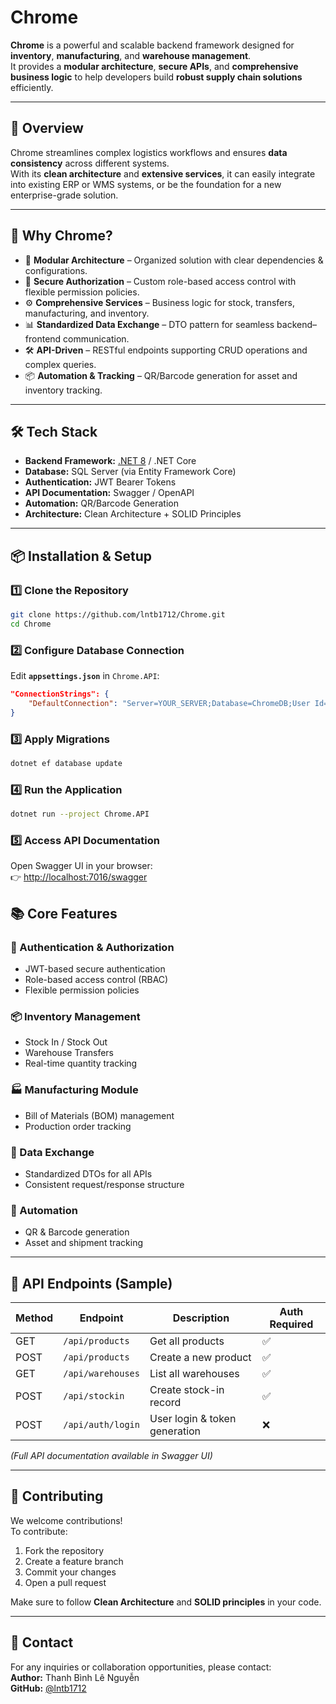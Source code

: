 # Chrome

**Chrome** is a powerful and scalable backend framework designed for **inventory**, **manufacturing**, and **warehouse management**.  
It provides a **modular architecture**, **secure APIs**, and **comprehensive business logic** to help developers build **robust supply chain solutions** efficiently.

---

## 📜 Overview

Chrome streamlines complex logistics workflows and ensures **data consistency** across different systems.  
With its **clean architecture** and **extensive services**, it can easily integrate into existing ERP or WMS systems, or be the foundation for a new enterprise-grade solution.

---

## 🚀 Why Chrome?

- 🧩 **Modular Architecture** – Organized solution with clear dependencies & configurations.
- 🔐 **Secure Authorization** – Custom role-based access control with flexible permission policies.
- ⚙️ **Comprehensive Services** – Business logic for stock, transfers, manufacturing, and inventory.
- 📊 **Standardized Data Exchange** – DTO pattern for seamless backend–frontend communication.
- 🛠 **API-Driven** – RESTful endpoints supporting CRUD operations and complex queries.
- 📦 **Automation & Tracking** – QR/Barcode generation for asset and inventory tracking.

---

## 🛠️ Tech Stack

- **Backend Framework:** [.NET 8](https://dotnet.microsoft.com/) / .NET Core  
- **Database:** SQL Server (via Entity Framework Core)  
- **Authentication:** JWT Bearer Tokens  
- **API Documentation:** Swagger / OpenAPI  
- **Automation:** QR/Barcode Generation  
- **Architecture:** Clean Architecture + SOLID Principles  

---

## 📦 Installation & Setup

### 1️⃣ Clone the Repository
```bash
git clone https://github.com/lntb1712/Chrome.git
cd Chrome
```

### 2️⃣ Configure Database Connection
Edit **`appsettings.json`** in `Chrome.API`:
```json
"ConnectionStrings": {
    "DefaultConnection": "Server=YOUR_SERVER;Database=ChromeDB;User Id=sa;Password=YOUR_PASSWORD;"
}
```

### 3️⃣ Apply Migrations
```bash
dotnet ef database update
```

### 4️⃣ Run the Application
```bash
dotnet run --project Chrome.API
```

### 5️⃣ Access API Documentation
Open Swagger UI in your browser:  
👉 [http://localhost:7016/swagger](http://localhost:7016/swagger)


## 📚 Core Features

### 🔐 Authentication & Authorization
- JWT-based secure authentication
- Role-based access control (RBAC)
- Flexible permission policies

### 📦 Inventory Management
- Stock In / Stock Out
- Warehouse Transfers
- Real-time quantity tracking

### 🏭 Manufacturing Module
- Bill of Materials (BOM) management
- Production order tracking

### 🔄 Data Exchange
- Standardized DTOs for all APIs
- Consistent request/response structure

### 🤖 Automation
- QR & Barcode generation
- Asset and shipment tracking

---

## 📂 API Endpoints (Sample)

| Method | Endpoint               | Description                  | Auth Required |
|--------|-----------------------|------------------------------|---------------|
| GET    | `/api/products`       | Get all products              | ✅            |
| POST   | `/api/products`       | Create a new product          | ✅            |
| GET    | `/api/warehouses`     | List all warehouses           | ✅            |
| POST   | `/api/stockin`        | Create stock-in record        | ✅            |
| POST   | `/api/auth/login`     | User login & token generation | ❌            |

*(Full API documentation available in Swagger UI)*

---

## 🤝 Contributing

We welcome contributions!  
To contribute:
1. Fork the repository
2. Create a feature branch
3. Commit your changes
4. Open a pull request

Make sure to follow **Clean Architecture** and **SOLID principles** in your code.

---
## 📧 Contact

For any inquiries or collaboration opportunities, please contact:  
**Author:** Thanh Bình Lê Nguyễn  
**GitHub:** [@lntb1712](https://github.com/lntb1712)  
